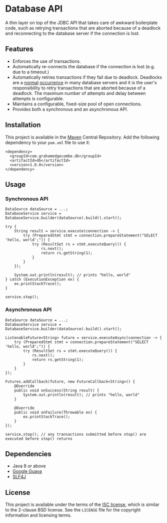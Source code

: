 Database API
============

A thin layer on top of the JDBC API that takes care of awkward boilerplate
code, such as retrying transactions that are aborted because of a deadlock and
reconnecting to the database server if the connection is lost.

Features
--------

 * Enforces the use of transactions.
 * Automatically re-connects the database if the connection is lost (e.g. due
   to a timeout.)
 * Automatically retries transactions if they fail due to deadlock. Deadlocks
   are a [normal][mysql-deadlock] [occurrence][pg-deadlock] in many database
   servers and it is the user's responsibility to retry transactions that are
   aborted because of a deadlock. The maximum number of attempts and delay
   between attempts is configurable.
 * Maintains a configurable, fixed-size pool of open connections.
 * Provides both a synchronous and an asynchronous API.

Installation
------------

This project is available in the [Maven][mvn] Central Repository. Add the
following dependency to your `pom.xml` file to use it:

    <dependency>
      <groupId>com.grahamedgecombe.db</groupId>
      <artifactId>db</artifactId>
      <version>1.0.0</version>
    </dependency>

Usage
-----

### Synchronous API

    DataSource dataSource = ...;
    DatabaseService service = DatabaseService.builder(dataSource).build().start();
    
    try {
        String result = service.execute(connection -> {
            try (PreparedStmt stmt = connection.prepareStatement("SELECT 'hello, world';")) {
                try (ResultSet rs = stmt.executeQuery()) {
                    rs.next();
                    return rs.getString(1);
                }
            }
        });
    
        System.out.println(result); // prints "hello, world"
    } catch (ExecutionException ex) {
        ex.printStackTrace();
    }
    
    service.stop();

### Asynchronous API

    DataSource dataSource = ...;
    DatabaseService service = DatabaseService.builder(dataSource).build().start();
    
    ListenableFuture<String> future = service.executeAsync(connection -> {
        try (PreparedStmt stmt = connection.prepareStatement("SELECT 'hello, world';")) {
            try (ResultSet rs = stmt.executeQuery()) {
                rs.next();
                return rs.getString(1);
            }
        }
    });
    
    Futures.addCallback(future, new FutureCallback<String>() {
        @Override
        public void onSuccess(String result) {
            System.out.println(result); // prints "hello, world"
        }
    
        @Override
        public void onFailure(Throwable ex) {
            ex.printStackTrace();
        }
    });
    
    service.stop(); // any transactions submitted before stop() are executed before stop() returns

Dependencies
------------

 * Java 8 or above
 * [Google Guava][guava]
 * [SLF4J][slf4j]

License
-------

This project is available under the terms of the [ISC license][isc], which is
similar to the 2-clause BSD license. See the `LICENSE` file for the copyright
information and licensing terms.

[mvn]: https://maven.apache.org/
[isc]: https://www.isc.org/downloads/software-support-policy/isc-license/
[guava]: https://github.com/google/guava
[slf4j]: http://slf4j.org/
[mysql-deadlock]: https://dev.mysql.com/doc/refman/5.7/en/innodb-deadlock-detection.html
[pg-deadlock]: http://www.postgresql.org/docs/current/static/explicit-locking.html#LOCKING-DEADLOCKS
